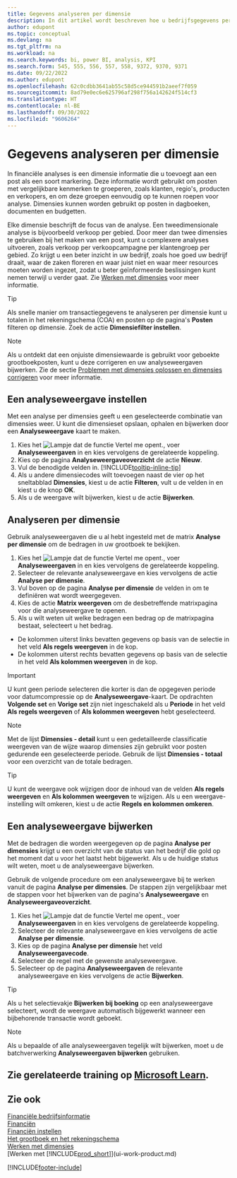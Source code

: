 ```yaml
---
title: Gegevens analyseren per dimensie
description: In dit artikel wordt beschreven hoe u bedrijfsgegevens per dimensie kunt analyseren om meer inzicht in uw bedrijf te krijgen.
author: edupont
ms.topic: conceptual
ms.devlang: na
ms.tgt_pltfrm: na
ms.workload: na
ms.search.keywords: bi, power BI, analysis, KPI
ms.search.form: 545, 555, 556, 557, 558, 9372, 9370, 9371
ms.date: 09/22/2022
ms.author: edupont
ms.openlocfilehash: 62c0cdbb3641ab55c58d5ce944591b2aeef7f059
ms.sourcegitcommit: 8ad79e0ec6e625796af298f756a142624f514cf3
ms.translationtype: HT
ms.contentlocale: nl-BE
ms.lasthandoff: 09/30/2022
ms.locfileid: "9606264"
---
```

# <a name="analyze-data-by-dimensions"></a>Gegevens analyseren per dimensie

In financiële analyses is een dimensie informatie die u toevoegt aan een post als een soort markering. Deze informatie wordt gebruikt om posten met vergelijkbare kenmerken te groeperen, zoals klanten, regio's, producten en verkopers, en om deze groepen eenvoudig op te kunnen roepen voor analyse. Dimensies kunnen worden gebruikt op posten in dagboeken, documenten en budgetten. 

Elke dimensie beschrijft de focus van de analyse. Een tweedimensionale analyse is bijvoorbeeld verkoop per gebied. Door meer dan twee dimensies te gebruiken bij het maken van een post, kunt u complexere analyses uitvoeren, zoals verkoop per verkoopcampagne per klantengroep per gebied. Zo krijgt u een beter inzicht in uw bedrijf, zoals hoe goed uw bedrijf draait, waar de zaken floreren en waar juist niet en waar meer resources moeten worden ingezet, zodat u beter geïnformeerde beslissingen kunt nemen terwijl u verder gaat. Zie [Werken met dimensies](finance-dimensions.md) voor meer informatie.

> [!TIP]
> Als snelle manier om transactiegegevens te analyseren per dimensie kunt u totalen in het rekeningschema (COA) en posten op de pagina's **Posten** filteren op dimensie. Zoek de actie **Dimensiefilter instellen**.

> [!NOTE]
> Als u ontdekt dat een onjuiste dimensiewaarde is gebruikt voor geboekte grootboekposten, kunt u deze corrigeren en uw analyseweergaven bijwerken. Zie de sectie [Problemen met dimensies oplossen en dimensies corrigeren](finance-troubleshooting-correcting-dimensions.md#changing-dimension-assignments-after-posting) voor meer informatie.

## <a name="set-up-an-analysis-view"></a>Een analyseweergave instellen

Met een analyse per dimensies geeft u een geselecteerde combinatie van dimensies weer. U kunt die dimensieset opslaan, ophalen en bijwerken door een **Analyseweergave** kaart te maken. 

1. Kies het ![Lampje dat de functie Vertel me opent.](media/ui-search/search_small.png "Vertel me wat u wilt doen"), voer **Analyseweergaven** in en kies vervolgens de gerelateerde koppeling.  
2. Kies op de pagina **Analyseweergaveoverzicht** de actie **Nieuw**.
3. Vul de benodigde velden in. [!INCLUDE[tooltip-inline-tip](includes/tooltip-inline-tip_md.md)]
4. Als u andere dimensiecodes wilt toevoegen naast de vier op het sneltabblad **Dimensies**, kiest u de actie **Filteren**, vult u de velden in en kiest u de knop **OK**.  
5. Als u de weergave wilt bijwerken, kiest u de actie **Bijwerken**.

## <a name="analyze-by-dimensions"></a>Analyseren per dimensie

Gebruik analyseweergaven die u al hebt ingesteld met de matrix **Analyse per dimensie** om de bedragen in uw grootboek te bekijken.   

1. Kies het ![Lampje dat de functie Vertel me opent.](media/ui-search/search_small.png "Vertel me wat u wilt doen"), voer **Analyseweergaven** in en kies vervolgens de gerelateerde koppeling.  
2. Selecteer de relevante analyseweergave en kies vervolgens de actie **Analyse per dimensie**.
3. Vul boven op de pagina **Analyse per dimensie** de velden in om te definiëren wat wordt weergegeven.
4. Kies de actie **Matrix weergeven** om de desbetreffende matrixpagina voor die analyseweergave te openen.
5. Als u wilt weten uit welke bedragen een bedrag op de matrixpagina bestaat, selecteert u het bedrag.  

- De kolommen uiterst links bevatten gegevens op basis van de selectie in het veld **Als regels weergeven** in de kop.  
- De kolommen uiterst rechts bevatten gegevens op basis van de selectie in het veld **Als kolommen weergeven** in de kop.

> [!IMPORTANT]  
> U kunt geen periode selecteren die korter is dan de opgegeven periode voor datumcompressie op de **Analyseweergave**-kaart. De opdrachten **Volgende set** en **Vorige set** zijn niet ingeschakeld als u **Periode** in het veld **Als regels weergeven** of **Als kolommen weergeven** hebt geselecteerd.  

> [!NOTE]  
> Met de lijst **Dimensies - detail** kunt u een gedetailleerde classificatie weergeven van de wijze waarop dimensies zijn gebruikt voor posten gedurende een geselecteerde periode. Gebruik de lijst **Dimensies - totaal** voor een overzicht van de totale bedragen.  

> [!TIP]  
> U kunt de weergave ook wijzigen door de inhoud van de velden **Als regels weergeven** en **Als kolommen weergeven** te wijzigen. Als u een weergave-instelling wilt omkeren, kiest u de actie **Regels en kolommen omkeren**.

## <a name="update-an-analysis-view"></a>Een analyseweergave bijwerken

Met de bedragen die worden weergegeven op de pagina **Analyse per dimensies** krijgt u een overzicht van de status van het bedrijf die gold op het moment dat u voor het laatst hebt bijgewerkt. Als u de huidige status wilt weten, moet u de analyseweergave bijwerken.

Gebruik de volgende procedure om een analyseweergave bij te werken vanuit de pagina **Analyse per dimensies**. De stappen zijn vergelijkbaar met de stappen voor het bijwerken van de pagina's **Analyseweergave** en **Analyseweergaveoverzicht**.  

1. Kies het ![Lampje dat de functie Vertel me opent.](media/ui-search/search_small.png "Vertel me wat u wilt doen"), voer **Analyseweergaven** in en kies vervolgens de gerelateerde koppeling.
2. Selecteer de relevante analyseweergave en kies vervolgens de actie **Analyse per dimensie**.
3. Kies op de pagina **Analyse per dimensie** het veld **Analyseweergavecode**.  
4. Selecteer de regel met de gewenste analyseweergave.  
5. Selecteer op de pagina **Analyseweergaven** de relevante analyseweergave en kies vervolgens de actie **Bijwerken**.  

> [!TIP]  
> Als u het selectievakje **Bijwerken bij boeking** op een analyseweergave selecteert, wordt de weergave automatisch bijgewerkt wanneer een bijbehorende transactie wordt geboekt.

> [!NOTE]  
> Als u bepaalde of alle analyseweergaven tegelijk wilt bijwerken, moet u de batchverwerking **Analyseweergaven bijwerken** gebruiken.  

## <a name="see-related-training-at-microsoft-learn"></a>Zie gerelateerde training op [Microsoft Learn](/learn/modules/dimensions-financial-reports-dynamics-365-business-central/index).

## <a name="see-also"></a>Zie ook

[Financiële bedrijfsinformatie](bi.md)  
[Financiën](finance.md)  
[Financiën instellen](finance-setup-finance.md)  
[Het grootboek en het rekeningschema](finance-general-ledger.md)  
[Werken met dimensies](finance-dimensions.md)  
[Werken met [!INCLUDE[prod_short](includes/prod_short.md)]](ui-work-product.md)  

[!INCLUDE[footer-include](includes/footer-banner.md)]
